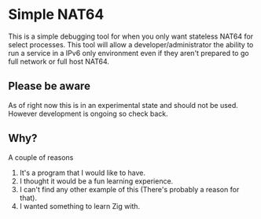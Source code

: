 # Simple NAT64

This is a simple debugging tool for when you only want stateless NAT64 for select processes. This tool will allow a developer/administrator the ability to run a service in a IPv6 only environment even if they aren't prepared to go full network or full host NAT64.

## Please be aware
As of right now this is in an experimental state and should not be used. However development is ongoing so check back.

## Why?
A couple of reasons

1. It's a program that I would like to have.
2. I thought it would be a fun learning experience.
3. I can't find any other example of this (There's probably a reason for that).
4. I wanted something to learn Zig with.
